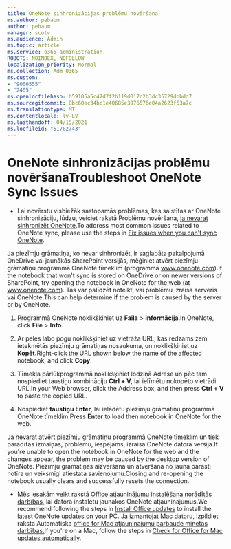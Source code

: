 ```yaml
---
title: OneNote sinhronizācijas problēmu novēršana
ms.author: pebaum
author: pebaum
manager: scotv
ms.audience: Admin
ms.topic: article
ms.service: o365-administration
ROBOTS: NOINDEX, NOFOLLOW
localization_priority: Normal
ms.collection: Adm_O365
ms.custom:
- "9000555"
- "2405"
ms.openlocfilehash: b59105a5c47d7f2b119d017c2b3dc35729dbbdd7
ms.sourcegitcommit: 8bc60ec34bc1e40685e3976576e04a2623f63a7c
ms.translationtype: MT
ms.contentlocale: lv-LV
ms.lasthandoff: 04/15/2021
ms.locfileid: "51782743"
---
```

# <a name="troubleshoot-onenote-sync-issues"></a><span data-ttu-id="34b17-102">OneNote sinhronizācijas problēmu novēršana</span><span class="sxs-lookup"><span data-stu-id="34b17-102">Troubleshoot OneNote Sync Issues</span></span>

* <span data-ttu-id="34b17-103">Lai novērstu visbiežāk sastopamās problēmas, kas saistītas ar OneNote sinhronizāciju, lūdzu, veiciet rakstā Problēmu novēršana, [ja nevarat sinhronizēt OneNote](https://support.office.com/article/Fix-issues-when-you-can-t-sync-OneNote-299495ef-66d1-448f-90c1-b785a6968d45).</span><span class="sxs-lookup"><span data-stu-id="34b17-103">To address most common issues related to OneNote sync, please use the steps in [Fix issues when you can't sync OneNote](https://support.office.com/article/Fix-issues-when-you-can-t-sync-OneNote-299495ef-66d1-448f-90c1-b785a6968d45).</span></span>

<span data-ttu-id="34b17-104">Ja piezīmju grāmatiņa, ko nevar sinhronizēt, ir saglabāta pakalpojumā OneDrive vai jaunākās SharePoint versijās, mēģiniet atvērt piezīmju grāmatiņu programmā OneNote tīmeklim (programmā www.onenote.com).</span><span class="sxs-lookup"><span data-stu-id="34b17-104">If the notebook that won't sync is stored on OneDrive or on newer versions of SharePoint, try opening the notebook in OneNote for the web (at www.onenote.com).</span></span> <span data-ttu-id="34b17-105">Tas var palīdzēt noteikt, vai problēmu izraisa serveris vai OneNote.</span><span class="sxs-lookup"><span data-stu-id="34b17-105">This can help determine if the problem is caused by the server or by OneNote.</span></span>

1. <span data-ttu-id="34b17-106">Programmā OneNote noklikšķiniet uz **Faila**  >  **informācija**.</span><span class="sxs-lookup"><span data-stu-id="34b17-106">In OneNote, click **File** > **Info**.</span></span>

2. <span data-ttu-id="34b17-107">Ar peles labo pogu noklikšķiniet uz vietrāža URL, kas redzams zem ietekmētās piezīmju grāmatiņas nosaukuma, un noklikšķiniet uz **Kopēt.**</span><span class="sxs-lookup"><span data-stu-id="34b17-107">Right-click the URL shown below the name of the affected notebook, and click **Copy**.</span></span>

3. <span data-ttu-id="34b17-108">Tīmekļa pārlūkprogrammā noklikšķiniet lodziņā Adrese un pēc tam nospiediet taustiņu kombināciju **Ctrl + V,** lai ielīmētu nokopēto vietrādi URL.</span><span class="sxs-lookup"><span data-stu-id="34b17-108">In your Web browser, click the Address box, and then press **Ctrl + V** to paste the copied URL.</span></span>

4. <span data-ttu-id="34b17-109">Nospiediet **taustiņu Enter,** lai ielādētu piezīmju grāmatiņu programmā OneNote tīmeklim.</span><span class="sxs-lookup"><span data-stu-id="34b17-109">Press **Enter** to load then notebook in OneNote for the web.</span></span>

<span data-ttu-id="34b17-110">Ja nevarat atvērt piezīmju grāmatiņu programmā OneNote tīmeklim un tiek parādītas izmaiņas, problēmu, iespējams, izraisa OneNote datora versija.</span><span class="sxs-lookup"><span data-stu-id="34b17-110">If you're unable to open the notebook in OneNote for the web and the changes appear, the problem may be caused by the desktop version of OneNote.</span></span> <span data-ttu-id="34b17-111">Piezīmju grāmatiņas aizvēršana un atvēršana no jauna parasti notīra un veiksmīgi atiestata savienojumu.</span><span class="sxs-lookup"><span data-stu-id="34b17-111">Closing and re-opening the notebook usually clears and successfully resets the connection.</span></span>

* <span data-ttu-id="34b17-112">Mēs iesakām veikt rakstā [Office atjauninājumu instalēšana norādītās darbības,](https://support.office.com/article/Install-Office-updates-2ab296f3-7f03-43a2-8e50-46de917611c5) lai datorā instalētu jaunākos OneNote atjauninājumus.</span><span class="sxs-lookup"><span data-stu-id="34b17-112">We recommend following the steps in [Install Office updates](https://support.office.com/article/Install-Office-updates-2ab296f3-7f03-43a2-8e50-46de917611c5) to install the latest OneNote updates on your PC.</span></span> <span data-ttu-id="34b17-113">Ja izmantojat Mac datoru, izpildiet rakstā Automātiska [office for Mac atjauninājumu pārbaude minētās darbības.](https://support.office.com/article/update-office-for-mac-automatically-bfd1e497-c24d-4754-92ab-910a4074d7c1)</span><span class="sxs-lookup"><span data-stu-id="34b17-113">If you're on a Mac, follow the steps in [Check for Office for Mac updates automatically](https://support.office.com/article/update-office-for-mac-automatically-bfd1e497-c24d-4754-92ab-910a4074d7c1).</span></span>